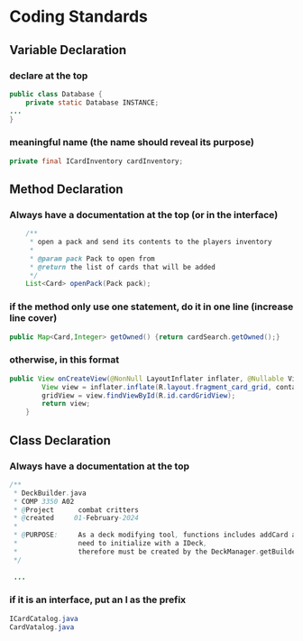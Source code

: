 # Coding Standards

## Variable Declaration

### declare at the top

```java
public class Database {
    private static Database INSTANCE;
...
}
```

### meaningful name (the name should reveal its purpose)
    
```java
private final ICardInventory cardInventory;
```

## Method Declaration

### Always have a documentation at the top (or in the interface)

```java
    /**
     * open a pack and send its contents to the players inventory
     *
     * @param pack Pack to open from
     * @return the list of cards that will be added
     */
    List<Card> openPack(Pack pack);
```

### if the method only use one statement, do it in one line (increase line cover)

```java
public Map<Card,Integer> getOwned() {return cardSearch.getOwned();}
```

### otherwise, in this format

```java
public View onCreateView(@NonNull LayoutInflater inflater, @Nullable ViewGroup container, @Nullable Bundle savedInstanceState) {
        View view = inflater.inflate(R.layout.fragment_card_grid, container, false);
        gridView = view.findViewById(R.id.cardGridView);
        return view;
    }
```

## Class Declaration

### Always have a documentation at the top

```java
/**
 * DeckBuilder.java
 * COMP 3350 A02
 * @Project      combat critters
 * @created     01-February-2024
 *
 * @PURPOSE:     As a deck modifying tool, functions includes addCard and removeCard, etc,
 *               need to initialize with a IDeck,
 *               therefore must be created by the DeckManager.getBuilder()
 */
 
 ...
```

### if it is an interface, put an I as the prefix

```java
ICardCatalog.java
CardVatalog.java
```